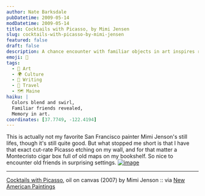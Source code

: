 ```yaml
---
author: Nate Barksdale
pubDatetime: 2009-05-14
modDatetime: 2009-05-14
title: Cocktails with Picasso, by Mimi Jensen
slug: cocktails-with-picasso-by-mimi-jensen
featured: false
draft: false
description: A chance encounter with familiar objects in art inspires reflection on personal connections to artwork and memories.
emoji: 🎨
tags:
  - 🎨 Art
  - 🌍 Culture
  - 📝 Writing
  - 📍 Travel
  - 🗺️ Maine
haiku: |
  Colors blend and swirl,  
  Familiar friends revealed,  
  Memory in art.
coordinates: [37.7749, -122.4194]
---
```


This is actually not my favorite San Francisco painter Mimi Jenson's still lifes, though it's still quite good. But what stopped me short is that I have that exact cut-rate Picasso etching on my wall, and for that matter a Montecristo cigar box full of old maps on my bookshelf. So nice to encounter old friends in surprising settings. [![image](http://culture-making.com/media/cocktails_with_picasso.jpg)](http://www.mimijensen.com/pages/cocktails_with_picasso.phtml)

---

[Cocktails with Picasso](http://web.archive.org/web/20160324022254/http://www.mimijensen.com:80/pages/cocktails_with_picasso.phtml), oil on canvas (2007) by Mimi Jenson :: via [New American Paintings](http://www.newamericanpaintings.com/)

